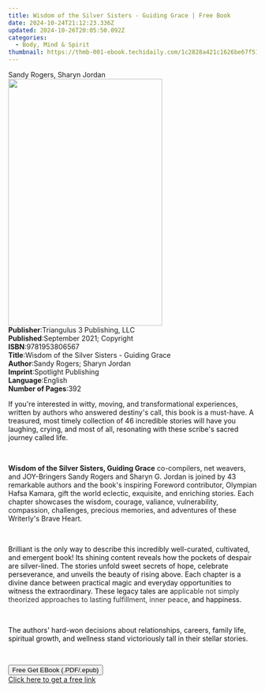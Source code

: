 ```yaml
---
title: Wisdom of the Silver Sisters - Guiding Grace | Free Book
date: 2024-10-24T21:12:23.336Z
updated: 2024-10-26T20:05:50.092Z
categories:
  - Body, Mind & Spirit
thumbnail: https://thmb-001-ebook.techidaily.com/1c2828a421c1626be67f511aa28d8fee586388e8a42e2e6b03d58e92cdca1a7a.jpg
---
```

<main id="book-container">
  <div class="flex flex-col">
    <div class="book-brief flex-1 py-6 px-4 sm:p-6 md:py-10 md:px-8">
      <!-- brief-->
      <div class="book-brief-main">Sandy Rogers, Sharyn Jordan</div>
    </div>
    <div
      class="book-meta-info flex-1 grid gap-4 col-start-1 col-end-3 row-start-1 sm:mb-6 sm:grid-cols-4 lg:gap-6 lg:col-start-2 lg:row-end-6 lg:row-span-6 lg:mb-0"
    >
      <div
        class="book-meta-info-left place-content-center mt-4 p-4 text-sm leading-6 col-start-2 col-span-2 dark:text-slate-400"
      >
        <img
          class="w-full h-500 object-cover rounded-lg sm:h-255 sm:col-span-2 lg:col-span-full"
          src="https://img-001-ebook.techidaily.com/c5416ae80fd57b3f8d53c00a95f8b49eeeab9f272df9fd1953852eab328878bc.jpg"
          alt=""
          width="312"
          height="500"
        />
      </div>
      <div
        class="book-meta-info-right mt-2 col-start-1 row-start-2 col-span-3 self-center"
      >
        <!-- meta data  -->
        <div class="flex flex-col px-4 md:px-8">
          <div class="flex-1">
            <strong>Publisher</strong>:<span class="px-2"
              >Triangulus 3 Publishing, LLC</span
            >
          </div>
          <div class="flex-1">
            <strong>Published</strong>:<span class="px-2"
              >September 2021; Copyright</span
            >
          </div>
          <div class="flex-1">
            <strong>ISBN</strong>:<span class="px-2">9781953806567</span>
          </div>
          <div class="flex-1">
            <strong>Title</strong>:<span class="px-2"
              >Wisdom of the Silver Sisters - Guiding Grace</span
            >
          </div>
          <div class="flex-1">
            <strong>Author</strong>:<span class="px-2"
              >Sandy Rogers; Sharyn Jordan</span
            >
          </div>
          <div class="flex-1">
            <strong>Imprint</strong>:<span class="px-2"
              >Spotlight Publishing</span
            >
          </div>
          <div class="flex-1">
            <strong>Language</strong>:<span class="px-2">English</span>
          </div>
          <div class="flex-1">
            <strong>Number of Pages</strong>:<span class="px-2">392</span>
          </div>
        </div>
      </div>
    </div>
    <div class="book-description flex-1 py-6 px-4 sm:p-6 md:py-10 md:px-8">
      <div class="book-description-main">
        <div accordion-content="" id="description">
          <p>
            <span style="color: rgb(15, 17, 17)">If you're interested in </span
            >witty, moving, and transformational experiences, written by authors
            who answered destiny's call, this book is a must-have. A<span
              style="color: rgb(15, 17, 17)"
            >
              treasured, most timely collection of 46 incredible stories will
              have you laughing, crying, and most of all, resonating with these
              scribe's sacred journey called life.
            </span>
          </p>
          <p><span style="color: rgb(15, 17, 17)">&nbsp;</span></p>
          <p>
            <strong>Wisdom of the Silver Sisters, Guiding Grace</strong>
            co-compilers, net weavers, and JOY-Bringers Sandy Rogers and Sharyn
            G. Jordan is joined by 43 remarkable authors and the book's
            inspiring Foreword contributor, Olympian Hafsa Kamara, gift the
            world eclectic, exquisite, and enriching stories. Each chapter
            showcases the wisdom, courage, valiance, vulnerability, compassion,
            challenges, precious memories, and adventures of these Writerly's
            Brave Heart.
          </p>
          <p><br /></p>
          <p>
            <span style="color: rgb(15, 17, 17)"
              >Brilliant is the only way to describe this incredibly
              well-curated, cultivated, and emergent book! Its shining content
              reveals how the pockets of despair are silver-lined. The stories
              unfold sweet secrets of hope, celebrate perseverance, and unveils
              the beauty of rising above.&nbsp;Each chapter is a divine dance
              between practical magic and everyday opportunities to witness the
              extraordinary. These legacy tales are a</span
            ><span style="color: rgb(51, 51, 51)"
              >pplicable not simply theorized approaches to lasting fulfillment,
              inner peace</span
            ><span style="color: rgb(15, 17, 17)">, and happiness. </span>
          </p>
          <p><span style="color: rgb(15, 17, 17)">&nbsp;</span></p>
          <p>
            <span style="color: rgb(15, 17, 17)"
              >The authors' hard-won decisions about relationships, careers,
              family life, spiritual growth, and wellness stand victoriously
              tall in their stellar stories.&nbsp;</span
            >
          </p>
          <p><br /></p>
        </div>
        <div class="accordion-fader"></div>
      </div>
    </div>
    <div class="book-excerpts flex-1 py-6 px-4 sm:p-6 md:py-10 md:px-8"></div>
    <div
      class="book-about-author flex-1 py-6 px-4 sm:p-6 md:py-10 md:px-8"
    ></div>
    <div class="book-free-get flex-1 py-6 px-4 sm:p-6 md:py-10 md:px-8">
      <button
        id="btn-free-get"
        class="bg-blue-500 hover:bg-blue-700 text-white font-bold py-2 px-4 rounded"
      >
        Free Get EBook (.PDF/.epub)
      </button>
      <div id="countdown-display" class="px-2 text-lg mt-2"></div>
      <a
        id="free-link"
        class="hidden bg-blue-500 hover:bg-blue-700 text-white font-bold py-2 px-4 rounded"
        href="https://www.ebooks.com/en-us/book/210366659/wisdom-of-the-silver-sisters-guiding-grace/sandy-rogers/"
        target="_blank"
        >Click here to get a free link</a
      >
    </div>
    <script>
      let countdownTime = 0;
      let countdownInterval = null;
      document
        .getElementById('btn-free-get')
        .addEventListener('click', startCountdown);
      function startCountdown() {
        countdownTime = new Date().getTime() + 60000 * 3;
        countdownInterval = setInterval(updateCountdown, 1000);
        document.getElementById('btn-free-get').disabled = true;
        document
          .getElementById('btn-free-get')
          .classList.add('bg-gray-500', 'cursor-not-allowed');
      }
      function updateCountdown() {
        let currentTime = new Date().getTime();
        let timeLeft = countdownTime - currentTime;
        let secondsLeft = Math.floor(timeLeft / 1000);
        document.getElementById('countdown-display').innerHTML =
          `Remaining time: ${secondsLeft} seconds.`;
        if (secondsLeft <= 0) {
          clearInterval(countdownInterval);
          document.getElementById('btn-free-get').classList.add('hidden');
          document.getElementById('free-link').classList.remove('hidden');
          document.getElementById('countdown-display').innerHTML = '';
        }
      }
    </script>
  </div>
</main>

<ins class="adsbygoogle"
      style="display:block"
      data-ad-client="ca-pub-7571918770474297"
      data-ad-slot="8358498916"
      data-ad-format="auto"
      data-full-width-responsive="true"></ins>
    